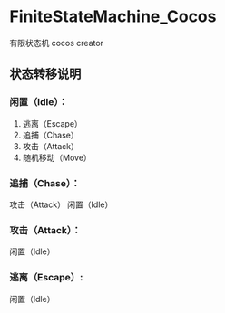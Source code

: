 # FiniteStateMachine_Cocos
有限状态机 cocos creator

## 状态转移说明
### 闲置（Idle）：
1. 逃离（Escape）
2. 追捕（Chase）
3. 攻击（Attack）
4. 随机移动（Move）

### 追捕（Chase）：
攻击（Attack）
闲置（Idle）

### 攻击（Attack）：
闲置（Idle）

### 逃离（Escape）:
闲置（Idle）